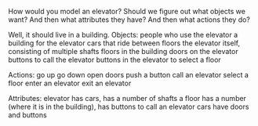How would you model an elevator?
Should we figure out what objects we want?
And then what attributes they have?
And then what actions they do?


Well, it should live in a building.
Objects:
people who use the elevator
a building for the elevator
cars that ride between floors
the elevator itself, consisting of multiple shafts
floors in the building
doors on the elevator
buttons to call the elevator
buttons in the elevator to select a floor

Actions:
go up
go down
open doors
push a button
call an elevator
select a floor
enter an elevator
exit an elevator

Attributes:
elevator has cars, has a number of shafts
a floor has a number (where it is in the building), has buttons to call an elevator
cars have doors and buttons

